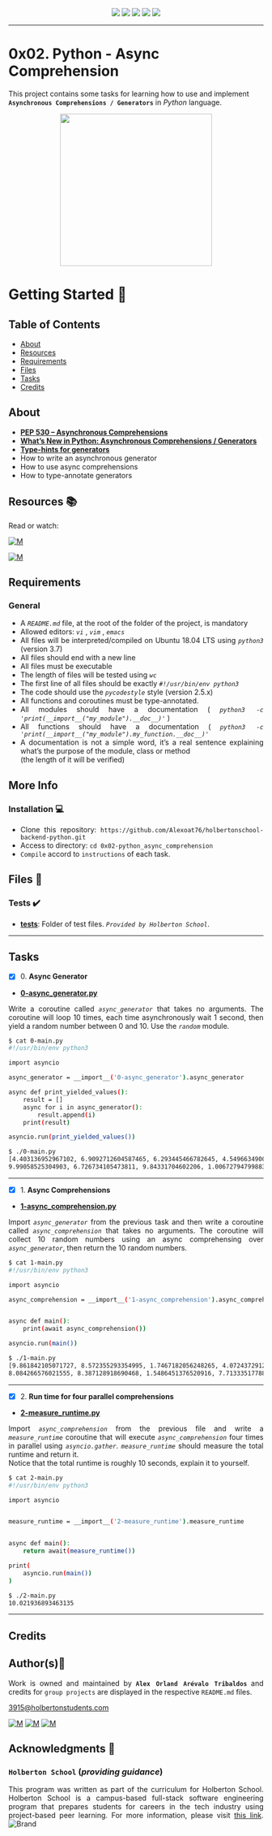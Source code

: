 <p align="center">
<img src="https://img.shields.io/badge/LINUX-darkgreen.svg"/>
<img src="https://img.shields.io/badge/Shell-ligthgreen.svg"/>
<img src="https://img.shields.io/badge/Vim-green.svg"/>
<img src="https://img.shields.io/badge/Python-blue.svg"/>
<img src="https://img.shields.io/badge/Markdown-black.svg"/><br>	
</p>

---

# 0x02. Python - Async Comprehension

This project contains some tasks for learning how to use and implement **`Asynchronous Comprehensions / Generators`** in *Python* language.

<p align="center">
  <img width="300"
        src="https://files.realpython.com/media/A-Complete-Walkthrough-of-Pythons-Asyncio_Watermarked.5b6b9a01fdc9.jpg"
  >
</p>

# Getting Started :running:	
<div style="text-align: justify">

## Table of Contents
* [About](#about)
* [Resources](#resources-books)
* [Requirements](#requirements)
* [Files](#files-file_folder)
* [Tasks](#tasks)
* [Credits](#credits)

## About

- **[PEP 530 – Asynchronous Comprehensions](https://intranet.hbtn.io/rltoken/92LFCh7ZO9-ousmsmxCcEw)**
- **[What’s New in Python: Asynchronous Comprehensions / Generators](https://intranet.hbtn.io/rltoken/bOGIzGlugH-SxS3xuFDvEA)**
- **[Type-hints for generators](https://intranet.hbtn.io/rltoken/Tk9Qhv_ZgzGdoQJJN0O20g)** 
- How to write an asynchronous generator
- How to use async comprehensions
- How to type-annotate generators

## Resources :books:
Read or watch:
	
[![M](https://upload.wikimedia.org/wikipedia/commons/thumb/2/2f/Google_2015_logo.svg/80px-Google_2015_logo.svg.png)](https://www.google.com/search?q=Python+-+Async+Comprehension+gif&source=lmns&bih=929&biw=1903&hl=en&sa=X&ved=2ahUKEwi7g7CKhLr5AhWLA98KHfh4A4YQ_AUoAHoECAEQAA)

[![M](https://upload.wikimedia.org/wikipedia/commons/thumb/e/e1/Logo_of_YouTube_%282015-2017%29.svg/70px-Logo_of_YouTube_%282015-2017%29.svg.png)](https://www.youtube.com/results?search_query=Python+-+Async+Comprehension)

## Requirements
### General
* A  *` README.md `*  file, at the root of the folder of the project, is mandatory
* Allowed editors:  *` vi `* ,  *` vim `* ,  *` emacs `* 
* All files will be interpreted/compiled on Ubuntu 18.04 LTS using  *` python3 `*  (version 3.7)
* All files should end with a new line
* All files must be executable
* The length of files will be tested using  *` wc `* 
* The first line of all files should be exactly  *` #!/usr/bin/env python3 `* 
* The code should use the  *` pycodestyle `*  style (version 2.5.x)
* All functions and coroutines must be type-annotated.
* All modules should have a documentation ( *` python3 -c 'print(__import__("my_module").__doc__)' `* )
* All functions should have a documentation ( *` python3 -c 'print(__import__("my_module").my_function.__doc__)' `*
* A documentation is not a simple word, it’s a real sentence explaining what’s the purpose of the module, class or method <br>
	(the length of it will be verified)

## More Info
### Installation :computer:
	
- Clone this repository: `https://github.com/Alexoat76/holbertonschool-backend-python.git`	
- Access to directory: `cd 0x02-python_async_comprehension`
- `Compile` accord to `instructions` of each task.

## Files :file_folder:

### Tests :heavy_check_mark:

+ **[tests](./tests)**: Folder of test files. *`Provided by Holberton School`*.
		
---

## Tasks

+ [x] 0\. **Async Generator**

+ **[0-async_generator.py](./0-async_generator.py)**

Write a coroutine called   *` async_generator `*   that takes no arguments. 
The coroutine will loop 10 times, each time asynchronously wait 1 second, then yield a random number between 0 and 10. Use the   *` random `*   module.

```bash
$ cat 0-main.py
#!/usr/bin/env python3

import asyncio

async_generator = __import__('0-async_generator').async_generator

async def print_yielded_values():
    result = []
    async for i in async_generator():
        result.append(i)
    print(result)

asyncio.run(print_yielded_values())

$ ./0-main.py
[4.403136952967102, 6.9092712604587465, 6.293445466782645, 4.549663490048418, 4.1326571686139015, 
9.99058525304903, 6.726734105473811, 9.84331704602206, 1.0067279479988345, 1.3783306401737838]

```
---

+ [x] 1\. **Async Comprehensions**

+ **[1-async_comprehension.py](./1-async_comprehension.py)**

Import   *` async_generator `*   from the previous task and then write a coroutine called   *` async_comprehension `*   that takes no arguments. 
The coroutine will collect 10 random numbers using an async comprehensing over   *` async_generator `*, then return the 10 random numbers.

```bash
$ cat 1-main.py
#!/usr/bin/env python3

import asyncio

async_comprehension = __import__('1-async_comprehension').async_comprehension


async def main():
    print(await async_comprehension())

asyncio.run(main())

$ ./1-main.py
[9.861842105071727, 8.572355293354995, 1.7467182056248265, 4.0724372912858575, 0.5524750922145316,
8.084266576021555, 8.387128918690468, 1.5486451376520916, 7.713335177885325, 7.673533267041574]

```
---

+ [x] 2\. **Run time for four parallel comprehensions**

+ **[2-measure_runtime.py](./2-measure_runtime.py)**

Import *` async_comprehension `* from the previous file and write a *` measure_runtime `* coroutine that will execute *` async_comprehension `* four times in parallel using *` asyncio.gather `*.
*` measure_runtime `* should measure the total runtime and return it. <br>
Notice that the total runtime is roughly 10 seconds, explain it to yourself.

```bash
$ cat 2-main.py
#!/usr/bin/env python3

import asyncio


measure_runtime = __import__('2-measure_runtime').measure_runtime


async def main():
    return await(measure_runtime())

print(
    asyncio.run(main())
)

$ ./2-main.py
10.021936893463135


```
---


## Credits

## Author(s):blue_book:

Work is owned and maintained by 
	**`Alex Orland Arévalo Tribaldos`**  and credits for `group projects` are displayed in the respective `README.md` files.

<3915@holbertonstudents.com>
	
[![M](https://upload.wikimedia.org/wikipedia/commons/thumb/9/91/Octicons-mark-github.svg/25px-Octicons-mark-github.svg.png)](https://github.com/Alexoat76)
[![M](https://upload.wikimedia.org/wikipedia/fr/thumb/c/c8/Twitter_Bird.svg/25px-Twitter_Bird.svg.png)](https://twitter.com/aoarevalot)
[![M](https://upload.wikimedia.org/wikipedia/commons/thumb/c/ca/LinkedIn_logo_initials.png/25px-LinkedIn_logo_initials.png)](https://www.linkedin.com/in/Alexoat76/)

## Acknowledgments :mega: 

### **`Holberton School`** (*providing guidance*)
	
This program was written as part of the curriculum for Holberton School.
Holberton School is a campus-based full-stack software engineering program
that prepares students for careers in the tech industry using project-based
peer learning. For more information,  please visit [this link](https://www.holbertonschool.com/).
![Brand](https://assets.website-files.com/6105315644a26f77912a1ada/610540e8b4cd6969794fe673_Holberton_School_logo-04-04.svg)
